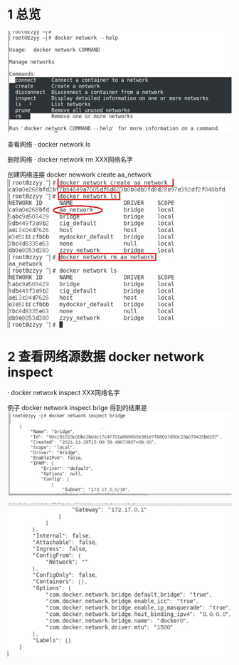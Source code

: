 

# 1 总览

![](image/Pasted%20image%2020240209113307.png)

查看网络
·	docker network ls


删除网络
·	docker network rm XXX网络名字

创建网络连接 
docker newwork create aa_network 
![](image/Pasted%20image%2020240209113330.png)



# 2 查看网络源数据 docker network inspect 
·	docker network inspect  XXX网络名字

例子 docker network inspect brige 
得到的结果是 
![](image/Pasted%20image%2020240209115537.png)

![](image/Pasted%20image%2020240209115521.png)

